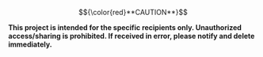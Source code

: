 $${\color{red}**CAUTION**}$$

**This project is intended for the specific recipients only. Unauthorized access/sharing is prohibited. If received in error, please notify and delete immediately.**

